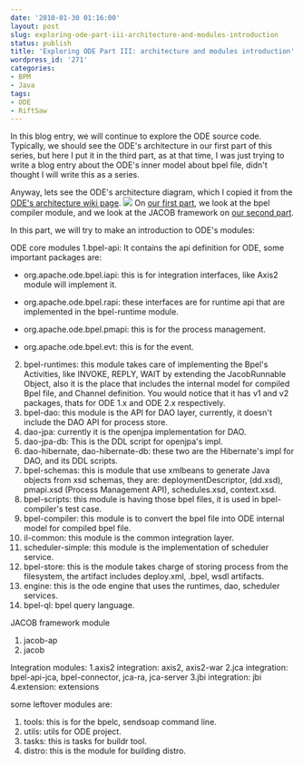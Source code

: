 ```yaml
---
date: '2010-01-30 01:16:00'
layout: post
slug: exploring-ode-part-iii-architecture-and-modules-introduction
status: publish
title: 'Exploring ODE Part III: architecture and modules introduction'
wordpress_id: '271'
categories:
- BPM
- Java
tags:
- ODE
- RiftSaw
---
```


In this blog entry, we will continue to explore the ODE source code. Typically, we should see the ODE's architecture in our first part of this series, but here I put it in the third part, as at that time, I was just trying to write a blog entry about the ODE's inner model about bpel file, didn't thought I will write this as a series.

Anyway, lets see the ODE's architecture diagram, which I copied it from the [ODE's architecture wiki page](http://ode.apache.org/architectural-overview.html).
[![](http://jeff.familyyu.net/wp-content/uploads/2011/01/odearchitecture1.png?w=300)](http://jeff.familyyu.net/wp-content/uploads/2011/01/odearchitecture1.png)
On [our first part](http://jeff.familyyu.net/2010/01/exploring-apache-ode-source-code-part-i.html), we look at the bpel compiler module, and we look at the JACOB framework on [our second part](http://jeff.familyyu.net/2010/01/exploring-apache-ode-source-code-part.html).

In this part, we will try to make an introduction to ODE's modules:

ODE core modules
1.bpel-api: It contains the api definition for ODE, some important packages are: 




	
  * org.apache.ode.bpel.iapi: this is for integration interfaces, like Axis2 module will implement it.

	
  * org.apache.ode.bpel.rapi: these interfaces are for runtime api that are implemented in the bpel-runtime module.

	
  * org.apache.ode.bpel.pmapi: this is for the process management.

	
  * org.apache.ode.bpel.evt: this is for the event.


2. bpel-runtimes: this module takes care of implementing the Bpel's Activities, like INVOKE, REPLY, WAIT by extending the JacobRunnable Object, also it is the place that includes the internal model for compiled Bpel file, and Channel definition. You would notice that it has v1 and v2 packages, thats for ODE 1.x and ODE 2.x respectively.
3. bpel-dao: this module is the API for DAO layer, currently, it doesn't include the DAO API for process store.
4. dao-jpa: currently it is the openjpa implementation for DAO.
5. dao-jpa-db: This is the DDL script for openjpa's impl.
6. dao-hibernate, dao-hibernate-db: these two are the Hibernate's impl for DAO, and its DDL scripts.
7. bpel-schemas: this is module that use xmlbeans to generate Java objects from xsd schemas, they are: deploymentDescriptor, (dd.xsd), pmapi.xsd (Process Management API), schedules.xsd, context.xsd.
8. bpel-scripts: this module is having those bpel files, it is used in bpel-compiler's test case.
9. bpel-compiler: this module is to convert the bpel file into ODE internal model for compiled bpel file.
10. il-common: this module is the common integration layer.
11. scheduler-simple: this module is the implementation of scheduler service.
12. bpel-store: this is the module takes charge of storing process from the filesystem, the artifact includes deploy.xml, .bpel, wsdl artifacts.
13. engine: this is the ode engine that uses the runtimes, dao, scheduler services.
14. bpel-ql: bpel query language.

JACOB framework module
1. jacob-ap
2. jacob

Integration modules:
1.axis2 integration: axis2, axis2-war
2.jca integration: bpel-api-jca, bpel-connector, jca-ra, jca-server
3.jbi integration: jbi
4.extension: extensions

some leftover modules are:
1. tools: this is for the bpelc, sendsoap command line.
2. utils: utils for ODE project.
3. tasks: this is tasks for buildr tool.
4. distro: this is the module for building distro.
